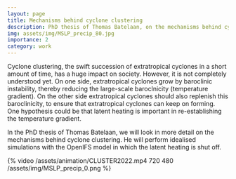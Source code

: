 ```yaml
---
layout: page
title: Mechanisms behind cyclone clustering
description: PhD thesis of Thomas Batelaan, on the mechanisms behind cyclone clustering. 
img: assets/img/MSLP_precip_80.jpg
importance: 2
category: work
---
```


Cyclone clustering, the swift succession of extratropical cyclones in a short amount of time, has a huge impact on society. However, it is not completely understood yet. On one side, extratropical cyclones grow by baroclinic instability, thereby reducing the large-scale baroclnicity (temperature gradient). On the other side extratropical cyclones should also replenish this baroclinicity, to ensure that extratropical cyclones can keep on forming. One hypothesis could be that latent heating is important in re-establishing the temperature gradient. 

In the PhD thesis of Thomas Batelaan, we will look in more detail on the mechanisms behind cyclone clustering. He will perform idealised simulations with the OpenIFS model in which the latent heating is shut off. 

{% video /assets/animation/CLUSTER2022.mp4 720 480 /assets/img/MSLP_precip_0.png %}
